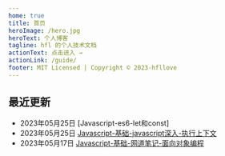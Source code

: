 ```yaml
---
home: true
title: 首页
heroImage: /hero.jpg
heroText: 个人博客
tagline: hfl 的个人技术文档
actionText: 点击进入 →
actionLink: /guide/
footer: MIT Licensed | Copyright © 2023-hfllove
---
```

## 最近更新
- 2023年05月25日 [Javascript-es6-let和const]
- 2023年05月25日 [Javascript-基础-javascript深入-执行上下文](https://myblog.hfllog.space/web/javaScript/%E5%9F%BA%E7%A1%80/javascript%E6%B7%B1%E5%85%A5.html#%E6%89%A7%E8%A1%8C%E4%B8%8A%E4%B8%8B%E6%96%87)
- 2023年05月17日 [Javascript-基础-网道笔记-面向对象编程](https://myblog.hfllog.space/web/javaScript/%E5%9F%BA%E7%A1%80/%E7%BD%91%E9%81%93javascript%E7%AC%94%E8%AE%B0.html#%E9%9D%A2%E5%90%91%E5%AF%B9%E8%B1%A1%E7%BC%96%E7%A8%8B)
